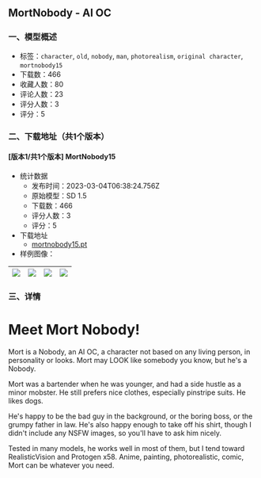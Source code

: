 ## MortNobody - AI OC
### 一、模型概述

- 标签：`character`, `old`, `nobody`, `man`, `photorealism`, `original character`, `mortnobody15`
- 下载数：466
- 收藏人数：80
- 评论人数：23
- 评分人数：3
- 评分：5

### 二、下载地址（共1个版本）

#### [版本1/共1个版本] MortNobody15

- 统计数据
  - 发布时间：2023-03-04T06:38:24.756Z
  - 原始模型：SD 1.5
  - 下载数：466
  - 评分人数：3
  - 评分：5
- 下载地址
  - [mortnobody15.pt](https://civitai.com/api/download/models/18349)
- 样例图像：

| <img src="https://image.civitai.com/xG1nkqKTMzGDvpLrqFT7WA/b290ebd7-ce3c-4fe1-5f4f-83c085c7b300/width=450/189090.jpeg" /> | <img src="https://image.civitai.com/xG1nkqKTMzGDvpLrqFT7WA/828a15ee-c253-479c-d222-025b7cc3a500/width=450/189102.jpeg" /> | <img src="https://image.civitai.com/xG1nkqKTMzGDvpLrqFT7WA/36afde94-efb4-45f0-188b-ec336b508a00/width=450/189101.jpeg" /> | <img src="https://image.civitai.com/xG1nkqKTMzGDvpLrqFT7WA/5cc4d3d6-9504-4327-51f8-a0f91b484200/width=450/189100.jpeg" /> |
| ---- | ---- | ---- | ---- |


### 三、详情
<h1>Meet Mort Nobody!</h1><p>Mort is a Nobody, an AI OC, a character not based on any living person, in personality or looks. Mort may LOOK like somebody you know, but he's a Nobody.</p><p>Mort was a bartender when he was younger, and had a side hustle as a minor mobster. He still prefers nice clothes, especially pinstripe suits. He likes dogs.</p><p>He's happy to be the bad guy in the background, or the boring boss, or the grumpy father in law. He's also happy enough to take off his shirt, though I didn't include any NSFW images, so you'll have to ask him nicely.</p><p>Tested in many models, he works well in most of them, but I tend toward RealisticVision and Protogen x58. Anime, painting, photorealistic, comic, Mort can be whatever you need.</p>